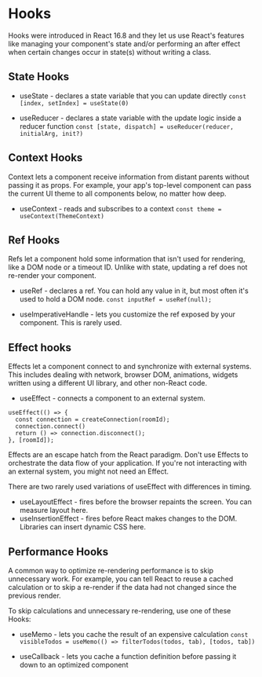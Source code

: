 # Hooks

Hooks were introduced in React 16.8 and they let us use React's features like managing your component's state and/or performing an after effect when certain changes occur in state(s) without writing a class.

## State Hooks
- useState - declares a state variable that you can update directly
``` const [index, setIndex] = useState(0) ```

- useReducer - declares a state variable with the update logic inside a reducer function
``` const [state, dispatch] = useReducer(reducer, initialArg, init?) ```

## Context Hooks
Context lets a component receive information from distant parents without passing it as props. For example, your app's top-level component can pass the current UI theme to all components below, no matter how deep.
- useContext - reads and subscribes to a context
``` const theme = useContext(ThemeContext) ```

## Ref Hooks
Refs let a component hold some information that isn't used for rendering, like a DOM node or a timeout ID. Unlike with state, updating a ref does not re-render your component.
- useRef - declares a ref. You can hold any value in it, but most often it's used to hold a DOM node.
``` const inputRef = useRef(null); ```

- useImperativeHandle - lets you customize the ref exposed by your component. This is rarely used.

## Effect hooks
Effects let a component connect to and synchronize with external systems. This includes dealing with network, browser DOM, animations, widgets written using a different UI library, and other non-React code.
- useEffect - connects a component to an external system.
```
useEffect(() => {
  const connection = createConnection(roomId);
  connection.connect()
  return () => connection.disconnect();
}, [roomId]);
```

Effects are an escape hatch from the React paradigm. Don't use Effects to orchestrate the data flow of your application. If you're not interacting with an external system, you might not need an Effect.

There are two rarely used variations of useEffect with differences in timing.
- useLayoutEffect - fires before the browser repaints the screen. You can measure layout here.
- useInsertionEffect - fires before React makes changes to the DOM. Libraries can insert dynamic CSS here.

## Performance Hooks

A common way to optimize re-rendering performance is to skip unnecessary work. For example, you can tell React to reuse a cached calculation or to skip a re-render if the data had not changed since the previous render.

To skip calculations and unnecessary re-rendering, use one of these Hooks:
- useMemo - lets you cache the result of an expensive calculation
``` const visibleTodos = useMemo(() => filterTodos(todos, tab), [todos, tab]) ```

- useCallback - lets you cache a function definition before passing it down to an optimized component

